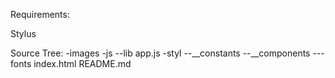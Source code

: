 Requirements:

Stylus

Source Tree:
 -images
 -js
 	--lib
 	app.js
 -styl
 	--__constants
 	--__components
 		---fonts
 index.html
 README.md